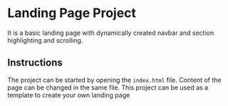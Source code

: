 # Landing Page Project

It is a basic landing page with dynamically created navbar and section highlighting and scrolling.

## Instructions

The project can be started by opening the `index.html` file.
Content of the page can be changed in the same file.
This project can be used as a template to create your own landing page